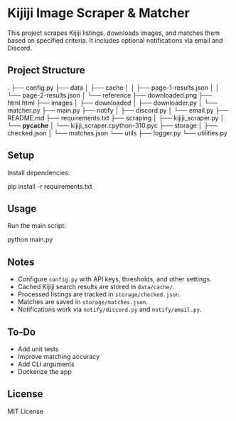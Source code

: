 # Kijiji Image Scraper & Matcher

This project scrapes Kijiji listings, downloads images, and matches them based on specified criteria. It includes optional notifications via email and Discord.

## Project Structure
.
├── config.py
├── data
│   ├── cache
│   │   ├── page-1-results.json
│   │   └── page-2-results.json
│   └── reference
├── downloaded.png
├── html.html
├── images
│   ├── downloaded
│   ├── downloader.py
│   └── matcher.py
├── main.py
├── notify
│   ├── discord.py
│   └── email.py
├── README.md
├── requirements.txt
├── scraping
│   ├── kijiji_scraper.py
│   └── __pycache__
│       └── kijiji_scraper.cpython-310.pyc
├── storage
│   ├── checked.json
│   └── matches.json
└── utils
    ├── logger.py
    └── utilities.py

## Setup

Install dependencies:

pip install -r requirements.txt

## Usage

Run the main script:

python main.py


## Notes

- Configure `config.py` with API keys, thresholds, and other settings.
- Cached Kijiji search results are stored in `data/cache/`.
- Processed listings are tracked in `storage/checked.json`.
- Matches are saved in `storage/matches.json`.
- Notifications work via `notify/discord.py` and `notify/email.py`.

## To-Do

- Add unit tests
- Improve matching accuracy
- Add CLI arguments
- Dockerize the app

## License

MIT License
